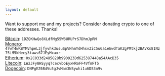 ```yaml
---
layout: default
---
```


Want to support me and my projects? Consider donating crypto to one of these addresses. Thanks!



[Bitcoin](https://bitcoin.org/): `1DZQKHwQo8XLdfMg55W3URUPrS7DhmJpRM`  
[Monero](https://getmonero.org/): `47wT4wRBYMVhpeL3jfyvhk3usuSpVHhnYdHhsvZiC5uGa1eEwdTaKZgPMtkj2BAVKs81Nz75LM5kHecy3taws67JEyMxaxr`  
[Etherium](https://etherium.org/): `0x2C033d2485828b990923Dd625387448a54AAcB35`  
[Litecoin](https://litecoin.org/): `LW2JFy8HSyyqTcecvboEyxHRoFF4VfnFTb`  
[Dogecoin](http://dogecoin.com/): `DNPgEZ6BdVu5gJvMam3NSywhi1u6DS3m9v`
